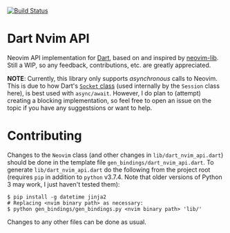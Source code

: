 [![Build Status](https://travis-ci.org/smolck/dart-nvim-api.svg?branch=master)](https://travis-ci.org/smolck/dart-nvim-api)

# Dart Nvim API
Neovim API implementation for [Dart](dart.dev), based on and inspired by [neovim-lib](https://github.com/daa84/neovim-lib).
Still a WIP, so any feedback, contributions, etc. are greatly appreciated.

__NOTE__: Currently, this library
only supports _asynchronous_ calls to Neovim. This is due to how
Dart's [`Socket` class](https://api.dartlang.org/stable/2.5.2/dart-io/Socket-class.html) (used
internally by the `Session` class here), is best used with `async/await`. However,
I do plan to (attempt) creating a blocking implementation, so feel free to open an issue
on the topic if you have any suggestsions or want to help.

# Contributing
Changes to the `Neovim` class (and other changes in `lib/dart_nvim_api.dart`) should be done
in the template file `gen_bindings/dart_nvim_api.dart`. To generate `lib/dart_nvim_api.dart` do 
the following from the project root (requires `pip` in addition to `python` v3.7.4. Note that older versions 
of Python 3 may work, I just haven't tested them):
```console
$ pip install -g datetime jinja2
# Replacing <nvim binary path> as necessary:
$ python gen_bindings/gen_bindings.py <nvim binary path> 'lib/'
```
Changes to any other files can be done as usual.
